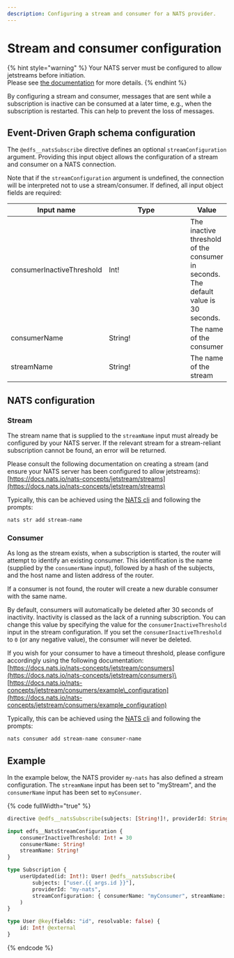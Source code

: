 ```yaml
---
description: Configuring a stream and consumer for a NATS provider.
---
```


# Stream and consumer configuration

{% hint style="warning" %}
Your NATS server must be configured to allow jetstreams before initiation.\
Please see [the documentation](https://docs.nats.io/nats-concepts/jetstream) for more details.
{% endhint %}

By configuring a stream and consumer, messages that are sent while a subscription is inactive can be consumed at a later time, e.g., when the subscription is restarted. This can help to prevent the loss of messages.

## Event-Driven Graph schema configuration

The `@edfs__natsSubscribe` directive defines an optional `streamConfiguration` argument. Providing this input object allows the configuration of a stream and consumer on a NATS connection.

Note that if the `streamConfiguration` argument is undefined, the connection will be interpreted not to use a stream/consumer. If defined, all input object fields are required:

<table><thead><tr><th>Input name</th><th width="256">Type</th><th>Value</th></tr></thead><tbody><tr><td>consumerInactiveThreshold</td><td>Int!</td><td>The inactive threshold of the consumer in seconds. The default value is 30 seconds.</td></tr><tr><td>consumerName</td><td>String!</td><td>The name of the consumer</td></tr><tr><td>streamName</td><td>String!</td><td>The name of the stream</td></tr></tbody></table>

## NATS configuration

### Stream

The stream name that is supplied to the `streamName` input must already be configured by your NATS server. If the relevant stream for a stream-reliant subscription cannot be found, an error will be returned.

Please consult the following documentation on creating a stream (and ensure your NATS server has been configured to allow jetstreams):\
[https://docs.nats.io/nats-concepts/jetstream/streams](https://docs.nats.io/nats-concepts/jetstream/streams)

Typically, this can be achieved using the [NATS cli](https://docs.nats.io/using-nats/nats-tools/nats_cli) and following the prompts:

```bash
nats str add stream-name
```

### Consumer

As long as the stream exists, when a subscription is started, the router will attempt to identify an existing consumer. This identification is the name (supplied by the `consumerName` input), followed by a hash of the subjects, and the host name and listen address of the router.



If a consumer is not found, the router will create a new durable consumer with the same name.

By default, consumers will automatically be deleted after 30 seconds of inactivity. Inactivity is classed as the lack of a running subscription. You can change this value by specifying the value for the `consumerInactiveThreshold` input in the stream configuration. If you set the `consumerInactiveThreshold` to `0` (or any negative value), the consumer will never be deleted.

If you wish for your consumer to have a timeout threshold, please configure accordingly using the following documentation:\
[https://docs.nats.io/nats-concepts/jetstream/consumers](https://docs.nats.io/nats-concepts/jetstream/consumers)\
[https://docs.nats.io/nats-concepts/jetstream/consumers/example\_configuration](https://docs.nats.io/nats-concepts/jetstream/consumers/example_configuration)

Typically, this can be achieved using the [NATS cli](https://docs.nats.io/using-nats/nats-tools/nats_cli) and following the prompts:

```bash
nats consumer add stream-name consumer-name
```

## Example

In the example below, the NATS provider `my-nats` has also defined a stream configuration. The `streamName` input has been set to "myStream", and the `consumerName` input has been set to `myConsumer`.

{% code fullWidth="true" %}
```graphql
directive @edfs__natsSubscribe(subjects: [String!]!, providerId: String! = "default", streamConfiguration: edfs__NatsStreamConfiguration) on FIELD_DEFINITION

input edfs__NatsStreamConfiguration {
    consumerInactiveThreshold: Int! = 30
    consumerName: String!
    streamName: String!
}

type Subscription {
    userUpdated(id: Int!): User! @edfs__natsSubscribe(
        subjects: ["user.{{ args.id }}"],
        providerId: "my-nats",
        streamConfiguration: { consumerName: "myConsumer", streamName: "myStream" },
    )
}

type User @key(fields: "id", resolvable: false) {
    id: Int! @external
}
```
{% endcode %}
